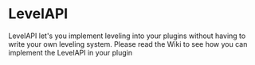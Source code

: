 # LevelAPI

LevelAPI let's you implement leveling into your plugins without having to write your own leveling system. 
Please read the Wiki to see how you can implement the LevelAPI in your plugin
